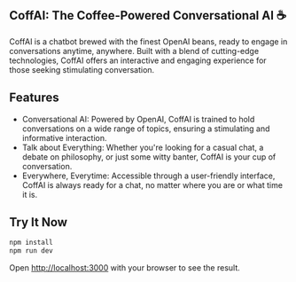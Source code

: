 
## CoffAI: The Coffee-Powered Conversational AI ☕

CoffAI is a chatbot brewed with the finest OpenAI beans, ready to engage in conversations anytime, anywhere. Built with a blend of cutting-edge technologies, CoffAI offers an interactive and engaging experience for those seeking stimulating conversation.

## Features

- Conversational AI: Powered by OpenAI, CoffAI is trained to hold conversations on a wide range of topics, ensuring a stimulating and informative interaction.
- Talk about Everything: Whether you're looking for a casual chat, a debate on philosophy, or just some witty banter, CoffAI is your cup of conversation.
- Everywhere, Everytime: Accessible through a user-friendly interface, CoffAI is always ready for a chat, no matter where you are or what time it is.

## Try It Now

```bash
npm install
npm run dev

```

Open [http://localhost:3000](http://localhost:3000) with your browser to see the result.
